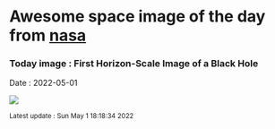 
# Awesome space image of the day from [nasa](https://api.nasa.gov/)

### Today image : First Horizon-Scale Image of a Black Hole

Date : 2022-05-01


![](https://apod.nasa.gov/apod/image/2205/M87bh_EHT_960.jpg)

<small>Latest update : Sun May  1 18:18:34 2022</small>


